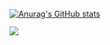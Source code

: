 
[![Anurag's GitHub stats](https://github-readme-stats.vercel.app/api?username=mahdishamsdev?count_private=true)](https://github.com/anuraghazra/github-readme-stats)


<a href="https://coffeebede.ir/mahdishams"><img class="img-fluid" src="https://coffeebede.ir/DashboardTemplateV2/app-assets/images/banner/default-yellow.svg" /></a>
